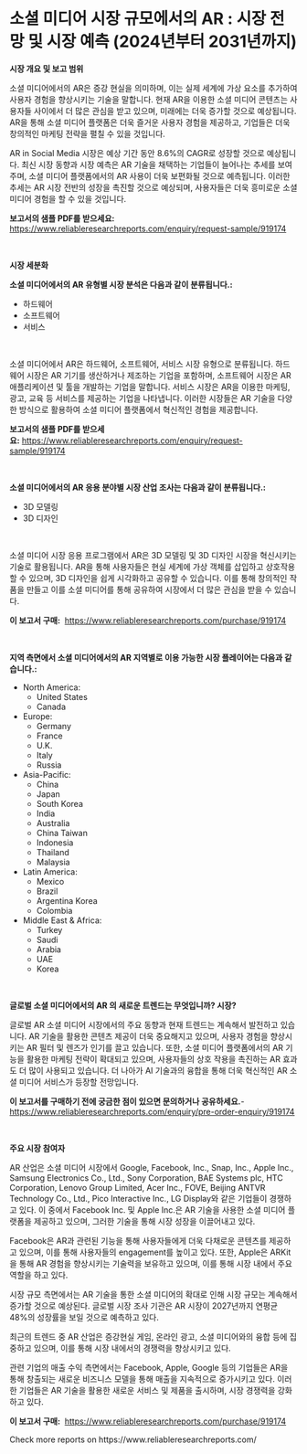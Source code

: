 <p><h1>소셜 미디어 시장 규모에서의 AR : 시장 전망 및 시장 예측 (2024년부터 2031년까지)</h1></p><p><strong>시장 개요 및 보고 범위</strong></p>
<p><p>소셜 미디어에서의 AR은 증강 현실을 의미하며, 이는 실제 세계에 가상 요소를 추가하여 사용자 경험을 향상시키는 기술을 말합니다. 현재 AR을 이용한 소셜 미디어 콘텐츠는 사용자들 사이에서 더 많은 관심을 받고 있으며, 미래에는 더욱 증가할 것으로 예상됩니다. AR을 통해 소셜 미디어 플랫폼은 더욱 즐거운 사용자 경험을 제공하고, 기업들은 더욱 창의적인 마케팅 전략을 펼칠 수 있을 것입니다.</p><p>AR in Social Media 시장은 예상 기간 동안 8.6%의 CAGR로 성장할 것으로 예상됩니다. 최신 시장 동향과 시장 예측은 AR 기술을 채택하는 기업들이 늘어나는 추세를 보여주며, 소셜 미디어 플랫폼에서의 AR 사용이 더욱 보편화될 것으로 예측됩니다. 이러한 추세는 AR 시장 전반의 성장을 촉진할 것으로 예상되며, 사용자들은 더욱 흥미로운 소셜 미디어 경험을 할 수 있을 것입니다.</p></p>
<p><strong>보고서의 샘플 PDF를 받으세요:</strong> <a href="https://www.reliableresearchreports.com/enquiry/request-sample/919174">https://www.reliableresearchreports.com/enquiry/request-sample/919174</a></p>
<p>&nbsp;</p>
<p><strong>시장 세분화</strong></p>
<p><strong>소셜 미디어에서의 AR 유형별 시장 분석은 다음과 같이 분류됩니다.:</strong></p>
<p><ul><li>하드웨어</li><li>소프트웨어</li><li>서비스</li></ul></p>
<p>&nbsp;</p>
<p><p>소셜 미디어에서 AR은 하드웨어, 소프트웨어, 서비스 시장 유형으로 분류됩니다. 하드웨어 시장은 AR 기기를 생산하거나 제조하는 기업을 포함하며, 소프트웨어 시장은 AR 애플리케이션 및 툴을 개발하는 기업을 말합니다. 서비스 시장은 AR을 이용한 마케팅, 광고, 교육 등 서비스를 제공하는 기업을 나타냅니다. 이러한 시장들은 AR 기술을 다양한 방식으로 활용하여 소셜 미디어 플랫폼에서 혁신적인 경험을 제공합니다.</p></p>
<p><strong>보고서의 샘플 PDF를 받으세요:</strong>&nbsp;<a href="https://www.reliableresearchreports.com/enquiry/request-sample/919174">https://www.reliableresearchreports.com/enquiry/request-sample/919174</a></p>
<p>&nbsp;</p>
<p><strong> 소셜 미디어에서의 AR 응용 분야별 시장 산업 조사는 다음과 같이 분류됩니다.:</strong></p>
<p><ul><li>3D 모델링</li><li>3D 디자인</li></ul></p>
<p>&nbsp;</p>
<p><p>소셜 미디어 시장 응용 프로그램에서 AR은 3D 모델링 및 3D 디자인 시장을 혁신시키는 기술로 활용됩니다. AR을 통해 사용자들은 현실 세계에 가상 객체를 삽입하고 상호작용할 수 있으며, 3D 디자인을 쉽게 시각화하고 공유할 수 있습니다. 이를 통해 창의적인 작품을 만들고 이를 소셜 미디어를 통해 공유하여 시장에서 더 많은 관심을 받을 수 있습니다.</p></p>
<p><strong>이 보고서 구매:</strong>&nbsp; <a href="https://www.reliableresearchreports.com/purchase/919174">https://www.reliableresearchreports.com/purchase/919174</a></p>
<p>&nbsp;</p>
<p><strong>지역 측면에서 소셜 미디어에서의 AR 지역별로 이용 가능한 시장 플레이어는 다음과 같습니다.:</strong></p>
<p><ul>
    <li>
        North America:
        <ul>
            <li>United States</li>
            <li>Canada</li>
        </ul>
    </li>
    <li>
        Europe:
        <ul>
            <li>Germany</li>
            <li>France</li>
            <li>U.K.</li>
            <li>Italy</li>
            <li>Russia</li>
        </ul>
    </li>
    <li>
        Asia-Pacific:
        <ul>
            <li>China</li>
            <li>Japan</li>
            <li>South Korea</li>
            <li>India</li>
            <li>Australia</li>
            <li>China Taiwan</li>
            <li>Indonesia</li>
            <li>Thailand</li>
            <li>Malaysia</li>
        </ul>
    </li>
    <li>
        Latin America:
        <ul>
            <li>Mexico</li>
            <li>Brazil</li>
            <li>Argentina Korea</li>
            <li>Colombia</li>
        </ul>
    </li>
    <li>
        Middle East & Africa:
        <ul>
            <li>Turkey</li>
            <li>Saudi</li>
            <li>Arabia</li>
            <li>UAE</li>
            <li>Korea</li>
        </ul>
    </li>
    </ul></p>
<p>&nbsp;</p>
<p><strong>글로벌 소셜 미디어에서의 AR 의 새로운 트렌드는 무엇입니까? 시장?</strong></p>
<p><p>글로벌 AR 소셜 미디어 시장에서의 주요 동향과 현재 트렌드는 계속해서 발전하고 있습니다. AR 기술을 활용한 콘텐츠 제공이 더욱 중요해지고 있으며, 사용자 경험을 향상시키는 AR 필터 및 렌즈가 인기를 끌고 있습니다. 또한, 소셜 미디어 플랫폼에서의 AR 기능을 활용한 마케팅 전략이 확대되고 있으며, 사용자들의 상호 작용을 촉진하는 AR 효과도 더 많이 사용되고 있습니다. 더 나아가 AI 기술과의 융합을 통해 더욱 혁신적인 AR 소셜 미디어 서비스가 등장할 전망입니다.</p></p>
<p><strong>이 보고서를 구매하기 전에 궁금한 점이 있으면 문의하거나 공유하세요.</strong>- <a href="https://www.reliableresearchreports.com/enquiry/pre-order-enquiry/919174">https://www.reliableresearchreports.com/enquiry/pre-order-enquiry/919174</a></p>
<p>&nbsp;</p>
<p><strong>주요 시장 참여자</strong></p>
<p><p>AR 산업은 소셜 미디어 시장에서 Google, Facebook, Inc., Snap, Inc., Apple Inc., Samsung Electronics Co., Ltd., Sony Corporation, BAE Systems plc, HTC Corporation, Lenovo Group Limited, Acer Inc., FOVE, Beijing ANTVR Technology Co., Ltd., Pico Interactive Inc., LG Display와 같은 기업들이 경쟁하고 있다. 이 중에서 Facebook Inc. 및 Apple Inc.은 AR 기술을 사용한 소셜 미디어 플랫폼을 제공하고 있으며, 그러한 기술을 통해 시장 성장을 이끌어내고 있다.</p><p>Facebook은 AR과 관련된 기능을 통해 사용자들에게 더욱 다채로운 콘텐츠를 제공하고 있으며, 이를 통해 사용자들의 engagement를 높이고 있다. 또한, Apple은 ARKit을 통해 AR 경험을 향상시키는 기술력을 보유하고 있으며, 이를 통해 시장 내에서 주요 역할을 하고 있다.</p><p>시장 규모 측면에서는 AR 기술을 통한 소셜 미디어의 확대로 인해 시장 규모는 계속해서 증가할 것으로 예상된다. 글로벌 시장 조사 기관은 AR 시장이 2027년까지 연평균 48%의 성장률을 보일 것으로 예측하고 있다.</p><p>최근의 트렌드 중 AR 산업은 증강현실 게임, 온라인 광고, 소셜 미디어와의 융합 등에 집중하고 있으며, 이를 통해 시장 내에서의 경쟁력을 향상시키고 있다.</p><p>관련 기업의 매출 수익 측면에서는 Facebook, Apple, Google 등의 기업들은 AR을 통해 창출되는 새로운 비즈니스 모델을 통해 매출을 지속적으로 증가시키고 있다. 이러한 기업들은 AR 기술을 활용한 새로운 서비스 및 제품을 출시하며, 시장 경쟁력을 강화하고 있다.</p></p>
<p><strong>이 보고서 구매:</strong>&nbsp;&nbsp;<a href="https://www.reliableresearchreports.com/purchase/919174">https://www.reliableresearchreports.com/purchase/919174</a></p>
<p>Check more reports on https://www.reliableresearchreports.com/</p>
